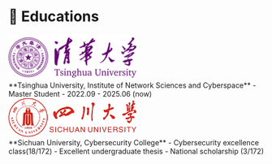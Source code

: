 
# 📖 Educations


<div class='paper-box-wo-shadow'>
<div class='paper-box-image' width="50%"><div><img src='images/logos/THU.png' alt="sym" width="50%"></div></div>
<div class='paper-box-text' markdown="1">
**Tsinghua University, Institute of Network Sciences and Cyberspace**
- Master Student
- 2022.09 - 2025.06 (now)
</div>
</div>

<div class='paper-box-wo-shadow'>
<div class='paper-box-image' width="50%"><div><img src='images/logos/SCU.png' alt="sym" width="50%"></div></div>
<div class='paper-box-text' markdown="1">
**Sichuan University, Cybersecurity College**
- Cybersecurity excellence class(18/172)
- Excellent undergraduate thesis
- National scholarship (3/172)
</div>
</div>